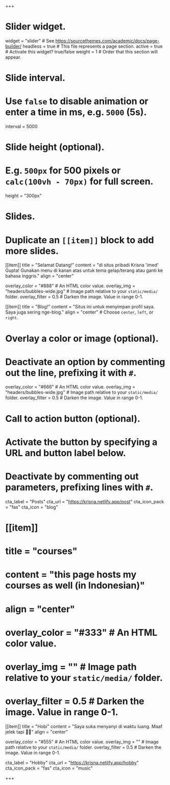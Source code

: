 +++
# Slider widget.
widget = "slider"  # See https://sourcethemes.com/academic/docs/page-builder/
headless = true  # This file represents a page section.
active = true  # Activate this widget? true/false
weight = 1  # Order that this section will appear.

# Slide interval.
# Use `false` to disable animation or enter a time in ms, e.g. `5000` (5s).
interval = 5000

# Slide height (optional).
# E.g. `500px` for 500 pixels or `calc(100vh - 70px)` for full screen.
height = "300px"

# Slides.
# Duplicate an `[[item]]` block to add more slides.
[[item]]
  title = "Selamat Datang!"
  content = "di situs pribadi Krisna 'imed' Gupta! Gunakan menu di kanan atas untuk tema gelap/terang atau ganti ke bahasa inggris."
  align = "center"

  overlay_color = "#888"  # An HTML color value.
  overlay_img = "headers/bubbles-wide.jpg"  # Image path relative to your `static/media/` folder.
  overlay_filter = 0.5  # Darken the image. Value in range 0-1.

[[item]]
  title = "Blog!"
  content = "Situs ini untuk menyimpan profil saya. Saya juga sering nge-blog."
  align = "center"  # Choose `center`, `left`, or `right`.

  # Overlay a color or image (optional).
  #   Deactivate an option by commenting out the line, prefixing it with `#`.
  overlay_color = "#666"  # An HTML color value.
  overlay_img = "headers/bubbles-wide.jpg"  # Image path relative to your `static/media/` folder.
  overlay_filter = 0.5  # Darken the image. Value in range 0-1.

  # Call to action button (optional).
  #   Activate the button by specifying a URL and button label below.
  #   Deactivate by commenting out parameters, prefixing lines with `#`.
  cta_label = "Posts"
  cta_url = "https://krisna.netlify.app/post"
  cta_icon_pack = "fas"
  cta_icon = "blog"

# [[item]]
#   title = "courses"
#   content = "this page hosts my courses as well (in Indonesian)"
#   align = "center"

#   overlay_color = "#333"  # An HTML color value.
#   overlay_img = ""  # Image path relative to your `static/media/` folder.
#   overlay_filter = 0.5  # Darken the image. Value in range 0-1.

[[item]]
  title = "Hobi"
  content = "Saya suka menyanyi di waktu luang. Maaf jelek tapi 🤣🤣"
  align = "center"

  overlay_color = "#555"  # An HTML color value.
  overlay_img = ""  # Image path relative to your `static/media/` folder.
  overlay_filter = 0.5  # Darken the image. Value in range 0-1.

  cta_label = "Hobby"
  cta_url = "https://krisna.netlify.app/hobby"
  cta_icon_pack = "fas"
  cta_icon = "music"



+++
